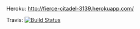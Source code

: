 Heroku:
http://fierce-citadel-3139.herokuapp.com/

Travis:
[![Build Status](https://travis-ci.org/zekyll/wadror-ratebeer.png)](https://travis-ci.org/zekyll/wadror-ratebeer)
